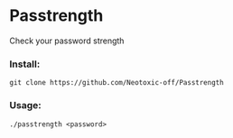 # Passtrength
Check your password strength 

### Install:
```
git clone https://github.com/Neotoxic-off/Passtrength
```

### Usage:
```
./passtrength <password>
```
